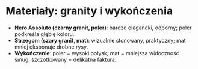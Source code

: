 # Materiały: granity i wykończenia
- **Nero Assoluto (czarny granit, poler)**: bardzo elegancki, odporny; poler podkreśla głębię koloru.
- **Strzegom (szary granit, mat)**: wizualnie stonowany, praktyczny; mat mniej eksponuje drobne rysy.
- **Wykończenie**: poler = wysoki połysk; mat = mniejsza widoczność smug; szczotkowany = delikatna faktura.
